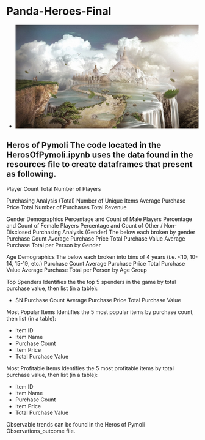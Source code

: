 # Panda-Heroes-Final

+ ![](Images/Fantasy.png)

## Heros of Pymoli The code located in the HerosOfPymoli.ipynb uses the data found in the resources file to create dataframes that present as following.

Player Count Total Number of Players

Purchasing Analysis (Total) Number of Unique Items Average Purchase Price Total Number of Purchases Total Revenue

Gender Demographics Percentage and Count of Male Players Percentage and Count of Female Players Percentage and Count of Other / Non-Disclosed
Purchasing Analysis (Gender) The below each broken by gender Purchase Count Average Purchase Price Total Purchase Value Average Purchase Total per Person by Gender

Age Demographics The below each broken into bins of 4 years (i.e. <10, 10-14, 15-19, etc.) Purchase Count Average Purchase Price Total Purchase Value Average Purchase Total per Person by Age Group

Top Spenders Identifies the the top 5 spenders in the game by total purchase value, then list (in a table): 
* SN Purchase Count Average Purchase Price Total Purchase Value

Most Popular Items Identifies the 5 most popular items by purchase count, then list (in a table): 
* Item ID 
* Item Name 
* Purchase Count 
* Item Price 
* Total Purchase Value

Most Profitable Items Identifies the 5 most profitable items by total purchase value, then list (in a table): 
* Item ID 
* Item Name 
* Purchase Count 
* Item Price 
* Total Purchase Value

Observable trends can be found in the Heros of Pymoli Observations_outcome file.
